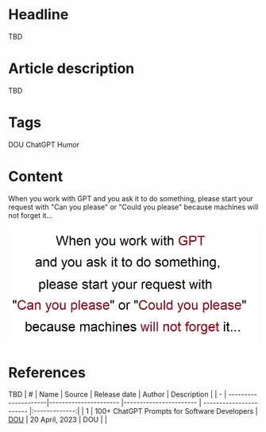 # Headline
TBD

# Article description
TBD 

# Tags
DOU ChatGPT Humor


# Content

When you work with GPT and you ask it to do something, please start your request with "Can you please" or "Could you please" because machines will not forget it...

<img src="./Images/ChatGPTAsk.png" alt="TBD" />

# References
TBD
| # | Name                 | Source                | Release date           |  Author                 | Description   |
| - | ---------------------|---------------------- |----------------------- | ----------------------- |:-------------:|
| 1 | 100+ ChatGPT Prompts for Software Developers | [DOU](https://dou.ua/forums/topic/43131/?from=tg&utm_source=telegram&utm_medium=social) | 20 April, 2023 | DOU | |
